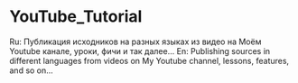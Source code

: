 # YouTube_Tutorial
Ru: Публикация исходников на разных языках из видео на Моём Youtube канале, уроки, фичи и так далее... 
En: Publishing sources in different languages from videos on My Youtube channel, lessons, features, and so on...
